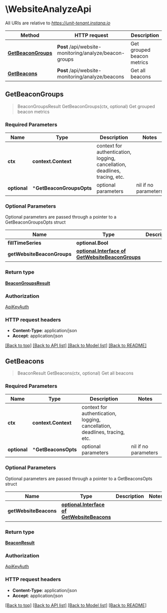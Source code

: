 # \WebsiteAnalyzeApi

All URIs are relative to *https://unit-tenant.instana.io*

Method | HTTP request | Description
------------- | ------------- | -------------
[**GetBeaconGroups**](WebsiteAnalyzeApi.md#GetBeaconGroups) | **Post** /api/website-monitoring/analyze/beacon-groups | Get grouped beacon metrics
[**GetBeacons**](WebsiteAnalyzeApi.md#GetBeacons) | **Post** /api/website-monitoring/analyze/beacons | Get all beacons



## GetBeaconGroups

> BeaconGroupsResult GetBeaconGroups(ctx, optional)
Get grouped beacon metrics

### Required Parameters


Name | Type | Description  | Notes
------------- | ------------- | ------------- | -------------
**ctx** | **context.Context** | context for authentication, logging, cancellation, deadlines, tracing, etc.
 **optional** | ***GetBeaconGroupsOpts** | optional parameters | nil if no parameters

### Optional Parameters

Optional parameters are passed through a pointer to a GetBeaconGroupsOpts struct


Name | Type | Description  | Notes
------------- | ------------- | ------------- | -------------
 **fillTimeSeries** | **optional.Bool**|  | 
 **getWebsiteBeaconGroups** | [**optional.Interface of GetWebsiteBeaconGroups**](GetWebsiteBeaconGroups.md)|  | 

### Return type

[**BeaconGroupsResult**](BeaconGroupsResult.md)

### Authorization

[ApiKeyAuth](../README.md#ApiKeyAuth)

### HTTP request headers

- **Content-Type**: application/json
- **Accept**: application/json

[[Back to top]](#) [[Back to API list]](../README.md#documentation-for-api-endpoints)
[[Back to Model list]](../README.md#documentation-for-models)
[[Back to README]](../README.md)


## GetBeacons

> BeaconResult GetBeacons(ctx, optional)
Get all beacons

### Required Parameters


Name | Type | Description  | Notes
------------- | ------------- | ------------- | -------------
**ctx** | **context.Context** | context for authentication, logging, cancellation, deadlines, tracing, etc.
 **optional** | ***GetBeaconsOpts** | optional parameters | nil if no parameters

### Optional Parameters

Optional parameters are passed through a pointer to a GetBeaconsOpts struct


Name | Type | Description  | Notes
------------- | ------------- | ------------- | -------------
 **getWebsiteBeacons** | [**optional.Interface of GetWebsiteBeacons**](GetWebsiteBeacons.md)|  | 

### Return type

[**BeaconResult**](BeaconResult.md)

### Authorization

[ApiKeyAuth](../README.md#ApiKeyAuth)

### HTTP request headers

- **Content-Type**: application/json
- **Accept**: application/json

[[Back to top]](#) [[Back to API list]](../README.md#documentation-for-api-endpoints)
[[Back to Model list]](../README.md#documentation-for-models)
[[Back to README]](../README.md)

